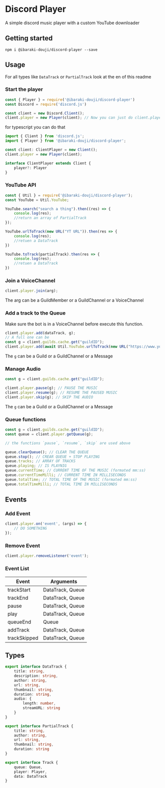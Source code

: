 # Discord Player
A simple discord music player with a custom YouTube downloader
## Getting started
`npm i @ibaraki-douji/discord-player --save`

## Usage

For all types like `DataTrack` or `PartialTrack` look at the en of this readme

### Start the player
```js
const { Player } = require('@ibaraki-douji/discord-player')
const Discord = require('discord.js')

const client = new Discord.Client();
client.player = new Player(client); // Now you can just do client.player to have access to the discord player
```
for typescript you can do that
```ts
import { Client } from 'discord.js';
import { Player } from '@ibaraki-douji/discord-player';

const client: ClientPlayer = new Client();
client.player = new Player(client);

interface ClientPlayer extends Client {
    player?: Player
}
```
### YouTube API
```js
const { Util } = require('@ibaraki-douji/discord-player');
const YouTube = Util.YouTube;

YouTube.search("search a thing").then((res) => {
    console.log(res);
    //return an array of PartialTrack
});

YouTube.urlToTrack(new URL("YT URL")).then(res => {
    console.log(res);
    //retuen a DataTrack
})

YouTube.toTrack(partialTrack).then(res => {
    console.log(res);
    //retuen a DataTrack
})
```

### Join a VoiceChannel
```js
client.player.join(arg);
```
The arg can be a GuildMember or a GuildChannel or a VoiceChannel

### Add a track to the Queue
Make sure the bot is in a VoiceChannel before execute this function.
```js
client.player.add(dataTrack, g);
// A full one can be
const g = client.guilds.cache.get("guildID");
client.player.add(await Util.YouTube.urlToTrack(new URL("https://www.youtube.com/watch?v=54kMy4mvomE")), g);
```
The `g` can be a Guild or a GuildChannel or a Message

### Manage Audio
```js
const g = client.guilds.cache.get("guildID");

client.player.pause(g); // PAUSE THE MUSIC
client.player.resume(g); // RESUME THE PAUSED MUSIC
client.player.skip(g); // SKIP THE AUDIO
```
The `g` can be a Guild or a GuildChannel or a Message

### Queue functions
```js
const g = client.guilds.cache.get("guildID");
const queue = client.player.getQueue(g);

// the functions `pause`, `resume`, `skip` are used above

queue.clearQueue(); // CLEAR THE QUEUE
queue.stop(); // CREAR QUEUE + STOP PLAYING
queue.tracks; // ARRAY OF TRACKS
queue.playing; // IS PLAYNIG
queue.currentTime; // CURRENT TIME OF THE MUSIC (formated mm:ss)
queue.currentTimeMilli; // CURRENT TIME IN MILLISECONDS
queue.totalTime; // TOTAL TIME OF THE MUSIC (formated mm:ss)
queue.totalTimeMilli; // TOTAL TIME IN MILLISECONDS
```

## Events
### Add Event
```js
client.player.on('event', (args) => {
    // DO SOMETHING
});
```
### Remove Event
```js
client.player.removeListener('event');
```
### Event List

| Event | Arguments |
| ------ | ------ |
| trackStart | DataTrack, Queue |
| trackEnd | DataTrack, Queue |
| pause | DataTrack, Queue |
| play | DataTrack, Queue |
| queueEnd | Queue |
| addTrack | DataTrack, Queue |
| trackSkipped | DataTrack, Queue |

## Types
```ts
export interface DataTrack {
    title: string,
    description: string,
    author: string,
    url: string,
    thumbnail: string,
    duration: string,
    audio: {
        length: number,
        streamURL: string
    }
}

export interface PartialTrack {
    title: string,
    author: string,
    url: string,
    thumbnail: string,
    duration: string
}

export interface Track {
    queue: Queue,
    player: Player,
    data: DataTrack
}
```